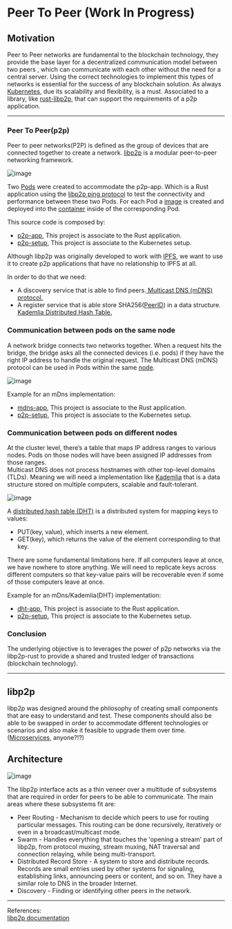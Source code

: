 # Peer To Peer (Work In Progress)

## Motivation
Peer to Peer networks are fundamental to the blockchain technology, they provide the base layer for a decentralized communication model between two peers , which can communicate with each other without the need for a central server. Using the correct technologies to implement this types of networks is essential for the success of any blockchain solution. As always [Kubernetes](https://kubernetes.io/docs/concepts/overview/), due its scalability and flexibility, is a must. Associated to a library, like [rust-libp2p](https://github.com/libp2p/rust-libp2p), that can support the requirements of a p2p application.

<hr>

### Peer To Peer(p2p)

Peer to peer networks(P2P) is defined as the group of devices that are connected together to create a network. [libp2p](https://libp2p.io/) is a modular peer-to-peer networking framework.

![image](https://user-images.githubusercontent.com/76512851/214358618-6d3895ff-2da4-4169-840c-200499844b58.png)

Two [Pods](https://kubernetes.io/docs/concepts/workloads/pods/) were created to accommodate the p2p-app. Which is a Rust application using the [libp2p ping protocol](https://docs.libp2p.io/concepts/introduction/protocols/ping/) to test the connectivity and performance between these two Pods. For each Pod a [image](https://docs.docker.com/engine/reference/commandline/image/) is created and deployed into the [container](https://kubernetes.io/docs/concepts/containers/) inside of the corresponding Pod.

This source code is composed by:
<ul>
  <li><a href="https://github.com/gcp-development/peer-to-peer/tree/main/p2p-app" target="_self">p2p-app</a>, This project is associate to the Rust application.</li>
  <li><a href="https://github.com/gcp-development/peer-to-peer/tree/main/p2p-setup" target="_self">p2p-setup</a>, This project is associate to the Kubernetes setup.</li>
</ul>

Although libp2p was originally developed to work with [IPFS](https://ipfs.tech/), we want to use it to create p2p applications that have no relationship to IPFS at all.

In order to do that we need:
<ul>
 <li>A discovery service that is able to find peers.<a href="https://github.com/libp2p/specs/blob/master/discovery/mdns.md"> Multicast DNS (mDNS) protocol.</a></li>
 <li>A register service that is able store SHA256(<a href="https://docs.libp2p.io/concepts/fundamentals/peers/#peer-id">PeerID</a>) in a data structure.<a href="https://docs.ipfs.tech/concepts/dht/"> Kademlia Distributed Hash Table.</a></li>
</ul>

### Communication between pods on the same node

A network bridge connects two networks together. When a request hits the bridge, the bridge asks all the connected devices (i.e. pods) if they have the right IP address to handle the original request. The Multicast DNS (mDNS) protocol can be used in Pods within the same [node](https://kubernetes.io/docs/concepts/architecture/nodes/).
 
![image](https://user-images.githubusercontent.com/76512851/216921321-ec8ff596-73bb-4215-9aec-cf8a1d874902.png)

Example for an mDns implementation:
<ul>
  <li><a href="" target="_self">mdns-app</a>, This project is associate to the Rust application.</li>
  <li><a href="https://github.com/gcp-development/peer-to-peer/tree/main/p2p-setup" target="_self">p2p-setup</a>, This project is associate to the Kubernetes setup.</li>
</ul>

### Communication between pods on different nodes

At the cluster level, there’s a table that maps IP address ranges to various nodes. Pods on those nodes will have been assigned IP addresses from those ranges.<br>
Multicast DNS does not process hostnames with other top-level domains (TLDs). Meaning we will need a implementation like [Kademlia](https://docs.ipfs.tech/concepts/dht/#kademlia) that is a data structure stored on multiple computers, scalable and fault-tolerant.

![image](https://user-images.githubusercontent.com/76512851/216921925-85ff702b-690e-4c80-8b07-d8068a34c36c.png)

A [distributed hash table (DHT)](https://docs.ipfs.tech/concepts/dht/) is a distributed system for mapping keys to values:
<ul>
 <li>PUT(key, value), which inserts a new element.</li>
 <li>GET(key), which returns the value of the element corresponding to that key.</li>
</ul>

There are some fundamental limitations here. If all computers leave at once, we have nowhere to store anything. We will need to replicate keys across different computers so that key-value pairs will be recoverable even if some of those computers leave at once.

Example for an mDns/Kademlia(DHT) implementation:
<ul>
  <li><a href="https://github.com/gcp-development/peer-to-peer/tree/main/dht-app" target="_self">dht-app</a>, This project is associate to the Rust application.</li>
  <li><a href="https://github.com/gcp-development/peer-to-peer/tree/main/p2p-setup" target="_self">p2p-setup</a>, This project is associate to the Kubernetes setup.</li>
</ul>

### Conclusion

The underlying objective is to leverages the power of p2p networks via the libp2p-rust to provide a shared and trusted ledger of transactions (blockchain technology).

<hr>

## libp2p

libp2p was designed around the philosophy of creating small components that are easy to understand and test. These components should also be able to be swapped in order to accommodate different technologies or scenarios and also make it feasible to upgrade them over time. ([Microservices](https://microservices.io/), anyone?!?)

## Architecture

![image](https://user-images.githubusercontent.com/76512851/214889597-8540ce06-66e6-4739-b8df-22823a92fb78.png)

The libp2p interface acts as a thin veneer over a multitude of subsystems that are required in order for peers to be able to communicate. The main areas where these subsystems fit are:
<ul>
  <li>Peer Routing - Mechanism to decide which peers to use for routing particular messages. This routing can be done recursively, iteratively or even in a broadcast/multicast mode.</li>
  <li>Swarm - Handles everything that touches the 'opening a stream' part of libp2p, from protocol muxing, stream muxing, NAT traversal and connection relaying, while being multi-transport.</li>
  <li>Distributed Record Store - A system to store and distribute records. Records are small entries used by other systems for signaling, establishing links, announcing peers or content, and so on. They have a similar role to DNS in the broader Internet.</li>
  <li>Discovery - Finding or identifying other peers in the network.</li>
</ul>

<hr>

References:<br>
[libp2p documentation](https://docs.libp2p.io/concepts/introduction/overview/)<br>


